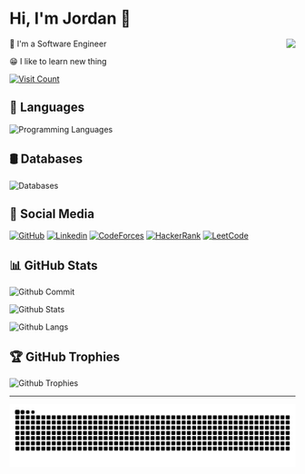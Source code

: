 # Hi, I'm Jordan 👋

<img align="right" height="150" src="https://media.giphy.com/media/v1.Y2lkPTc5MGI3NjExZ2RoM3RsMHNvcGl2bDQ5cmJhaHZ2bmQybHJidWs0NzVvODhwYzZuMCZlcD12MV9naWZzX3NlYXJjaCZjdD1n/RKp3DW2ZwDlVS/giphy.gif"  />

🤖 I'm a Software Engineer

😁 I like to learn new thing

[![Visit Count](https://visitcount.itsvg.in/api?id=jordanmarcelino&icon=5&color=6)](https://visitcount.itsvg.in)

## 💬 Languages

![Programming Languages](https://skillicons.dev/icons?i=go,python,java,kotlin,javascript,typescript,html,css)

## 🛢️ Databases

![Databases](https://skillicons.dev/icons?i=postgres,mysql,sqlite,mongo,redis,elasticsearch,kafka,rabbitmq)

## 📸 Social Media

[![GitHub](https://img.shields.io/badge/Github-100000?style=for-the-badge&logo=github&logoColor=white)](https://github.com/JordanMarcelino)
[![Linkedin](https://img.shields.io/badge/Linkedin-0077B5?style=for-the-badge&logo=linkedin&logoColor=white)](https://www.linkedin.com/in/jordan-marcelino)
[![CodeForces](https://img.shields.io/badge/Codeforces-445f9d?style=for-the-badge&logo=Codeforces&logoColor=white)](https://codeforces.com/profile/jordanbro)
[![HackerRank](https://img.shields.io/badge/-Hackerrank-2EC866?style=for-the-badge&logo=HackerRank&logoColor=white)](https://www.hackerrank.com/profile/Jordannn)
[![LeetCode](https://img.shields.io/badge/-LeetCode-FFA116?style=for-the-badge&logo=LeetCode&logoColor=black)](https://leetcode.com/u/jordannn/)

## 📊 GitHub Stats

![Github Commit](https://github-readme-stats.vercel.app/api?username=jordanmarcelino&theme=tokyonight&hide_border=false&include_all_commits=true&count_private=true)

![Github Stats](https://github-readme-streak-stats.herokuapp.com/?user=jordanmarcelino&theme=tokyonight&hide_border=false)

![Github Langs](https://github-readme-stats.vercel.app/api/top-langs/?username=jordanmarcelino&theme=tokyonight&hide_border=false&include_all_commits=true&count_private=true&layout=compact)

## 🏆 GitHub Trophies

![Github Trophies](https://github-profile-trophy.vercel.app/?username=jordanmarcelino&theme=tokyonight&no-frame=false&no-bg=false&margin-w=4)

---

<picture>
  <source media="(prefers-color-scheme: dark)" srcset="https://raw.githubusercontent.com/jordanmarcelino/jordanmarcelino/output/github-snake-dark.svg" />
  <source media="(prefers-color-scheme: light)" srcset="https://raw.githubusercontent.com/jordanmarcelino/jordanmarcelino/output/github-snake.svg" />
  <img alt="github-snake" src="https://raw.githubusercontent.com/jordanmarcelino/jordanmarcelino/output/github-snake.svg" />
</picture>
